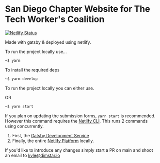 # San Diego Chapter Website for The Tech Worker's Coalition

[![Netlify Status](https://api.netlify.com/api/v1/badges/ddfd52cf-82d4-434d-a80c-49ce7fedf9a7/deploy-status)](https://app.netlify.com/sites/xenodochial-boyd-656d45/deploys)

Made with gatsby & deployed using netlify.

To run the project locally use...

```bash
~$ yarn
```

To install the required deps

```bash
~$ yarn develop
```

To run the project locally you can either use.

OR

```bash
~$ yarn start
```

If you plan on updating the submission forms, `yarn start` is recommended. However this command requires the [Netlify CLI](https://www.netlify.com/products/dev/#how-it-works). This runs 2 commands using concurrently.

1. First, the [Gatsby Development Service](https://www.gatsbyjs.com/)
2. Finally, the entire [Netlify Platform](https://www.netlify.com/products/dev/) locally.

If you'd like to introduce any changes simply start a PR on main and shoot an email to [kyle@dimstar.io](mailto:someone@yoursite.com)
